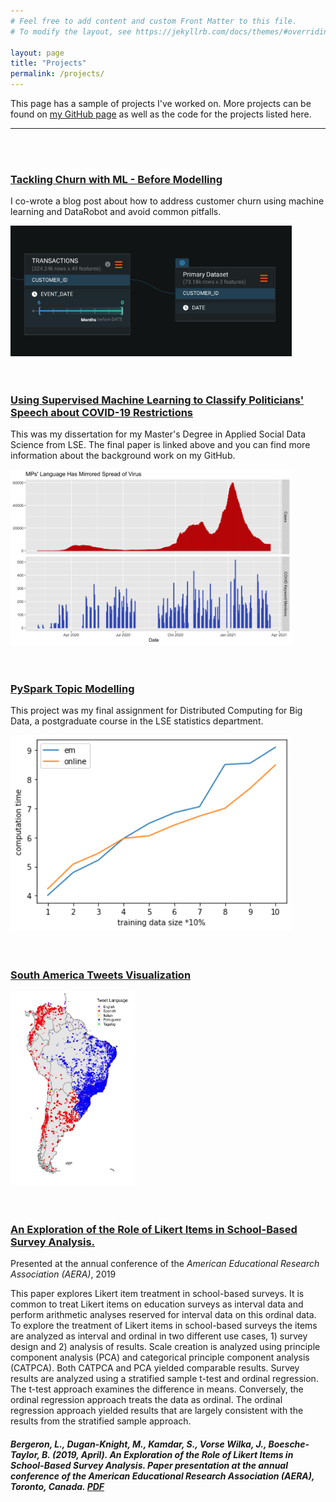 ```yaml
---
# Feel free to add content and custom Front Matter to this file.
# To modify the layout, see https://jekyllrb.com/docs/themes/#overriding-theme-defaults

layout: page
title: "Projects"
permalink: /projects/
---
```


This page has a sample of projects I've worked on. More projects can be found on [my GitHub page][GitHub] as well as the code for the projects listed here.

---

<br><br>

### [Tackling Churn with ML - Before Modelling][proj-churn]

I co-wrote a blog post about how to address customer churn using machine learning and DataRobot and avoid common pitfalls. 

[<img src="/proj_churn/safer.png" width="450"/>][proj-churn]<br><br><br>

### [Using Supervised Machine Learning to Classify Politicians' Speech about COVID-19 Restrictions][proj-covid]

This was my dissertation for my Master's Degree in Applied Social Data Science from LSE. The final paper is linked above and you can find more information about the background work on my GitHub.

[<img src="/proj_covid/cases_keyword_mentions_over_time.jpeg" width="450"/>][proj-covid]<br><br><br>

### [PySpark Topic Modelling][proj-pyspark]

This project was my final assignment for Distributed Computing for Big Data, a postgraduate course in the LSE statistics department.

[<img src="/proj_pyspark/efficiency_test.jpeg" width="450"/>][proj-pyspark]<br><br><br>

### [South America Tweets Visualization][proj-tweets]

[<img src="/proj_tweets/tweets_map.jpeg" width="200"/>][proj-tweets]<br><br><br>

### [An Exploration of the Role of Likert Items in School-Based Survey Analysis.][likert-paper]

Presented at the annual conference of the <i>American Educational Research Association (AERA)</i>, 2019

This paper explores Likert item treatment in school-based surveys. It is common to treat Likert items on education surveys as interval data and perform arithmetic analyses reserved for interval data on this ordinal data. To explore the treatment of Likert items in school-based surveys the items are analyzed as interval and ordinal in two different use cases, 1) survey design and 2) analysis of results. Scale creation is analyzed using principle component analysis (PCA) and categorical principle component analysis (CATPCA). Both CATPCA and PCA yielded comparable results. Survey results are analyzed using a stratified sample t-test and ordinal regression. The t-test approach examines the difference in means. Conversely, the ordinal regression approach treats the data as ordinal. The ordinal regression approach yielded results that are largely consistent with the results from the stratified sample approach. 

##### Bergeron, L., <b>Dugan-Knight, M.</b>, Kamdar, S., Vorse Wilka, J., Boesche-Taylor, B. (2019, April). An Exploration of the Role of Likert Items in School-Based Survey Analysis. Paper presentation at the annual conference of the American Educational Research Association (AERA), Toronto, Canada. <b>[PDF][likert-paper]</b>

[GitHub]: https://github.com/maxduganknight
[proj-churn]: https://htmlpreview.github.io/?https://github.com/datarobot-community/ai-accelerators/blob/main/game-changer/churn_blog/Churn_Before_Modelling.html
[proj-covid]: https://maxduganknight.github.io/folder/final_paper.pdf
[proj-pyspark]: https://maxduganknight.github.io/folder/project.html
[proj-tweets]: https://maxduganknight.github.io/projects/proj_tweets/
[likert-paper]: https://maxduganknight.github.io/folder/likert-analysis.pdf






